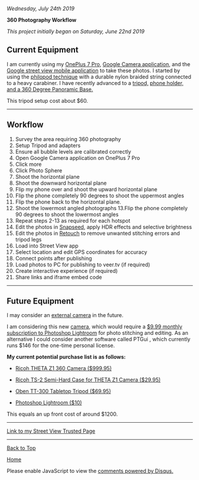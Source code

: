 <i> Wednesday, July 24th 2019 </i>

<b> 360 Photography Workflow </b>

<i> This project initially began on Saturday, June 22nd 2019 </i>

## Current Equipment

I am currently using my <a href="https://www.oneplus.com/7pro#/">OnePlus 7 Pro</a>, <a href="https://play.google.com/store/apps/details?id=com.google.android.GoogleCamera&hl=en_US">Google Camera application</a>, and the <a href="https://play.google.com/store/apps/details?id=com.google.android.street&hl=en_US">Google street view mobile application</a> to take these photos. I started by using the <a href="http://www.philohome.com/tripod/shooting.htm">philopod technique</a> with a durable nylon braided string connected to a heavy carabiner. I have recently advanced to a <a href="https://www.amazon.com/AmazonBasics-60-Inch-Lightweight-Tripod-Bag/dp/B005KP473Q/ref=sr_1_3?keywords=tripod&qid=1563144306&s=gateway&sr=8-3"> tripod,</a> <a href="https://www.amazon.com/gp/product/B01L3B5PBI/ref=ppx_yo_dt_b_asin_title_o00_s00?ie=UTF8&psc=1"> phone holder, </a> <a href="https://www.amazon.com/gp/product/B071FC47R5/ref=ppx_yo_dt_b_asin_title_o00_s00?ie=UTF8&psc=1"> and a 360 Degree Panoramic Base.</a>
 
This tripod setup cost about $60.

* * *

## Workflow
 
1. Survey the area requiring 360 photography
2. Setup Tripod and adapters
3. Ensure all bubble levels are calibrated correctly
4. Open Google Camera application on OnePlus 7 Pro
5. Click more
6. Click Photo Sphere
7. Shoot the horizontal plane
8. Shoot the downward horizontal plane
9. Flip my phone over and shoot the upward horizontal plane
10. Flip the phone completely 90 degrees to shoot the uppermost angles
11. Flip the phone back to the horizontal plane.
12. Shoot the lowermost angled photographs
13.Flip the phone completely 90 degrees to shoot the lowermost angles
14. Repeat steps 2-13 as required for each hotspot
15. Edit the photos in <a href="https://play.google.com/store/apps/details?id=com.niksoftware.snapseed&hl=en_US">Snapseed</a>, apply HDR effects and selective brightness
16. Edit the photos in <a href="https://play.google.com/store/apps/details?id=com.advasoft.touchretouch&hl=en_US">Retouch</a> to remove unwanted stitching errors and tripod legs
17. Load into Street View app
18. Select location and edit GPS coordinates for accuracy
19. Connect points after publishing
20. Load photos to PC for publishing to veer.tv (if required)
21. Create interactive experience (if required)
22. Share links and iframe embed code
 
* * *

## Future Equipment
 
I may consider an <a href="https://www.google.com/streetview/contacts-tools/products/">external camera</a> in the future.
 
I am considering this new <a href="https://theta360.com/en/about/theta/z1.html">camera</a>, which would require a  <a href="https://www.adobe.com/products/photoshop-lightroom.html#photography-mini-plans"> $9.99 monthly subscription to Photoshop Lightroom</a> for photo stitching and editing. As an alternative I could consider another software called <a ref="https://www.ptgui.com/order.html"> PTGui </a> , which currently runs $146 for the one-time personal license.
 
<b> My current potential purchase list is as follows: </b>
 
- <a href="https://www.bhphotovideo.com/c/product/1462792-REG/ricoh_910778_theta_z1_360_camera.html?ap=y&gclid=CjwKCAjw6vvoBRBtEiwAZq-T1Q_ozWswBooAdLmMCCpg6cs6K0YQ85_gEfrdqCRkDl_C4qFLZkUOHRoCVOoQAvD_BwE&lsft=BI%3A514&smp=y"> Ricoh THETA Z1 360 Camera ($999.95)</a>
 
- <a href="https://www.bhphotovideo.com/c/product/1462807-REG/ricoh_910762_ts_2_semi_hard_case_for.html"> Ricoh TS-2 Semi-Hard Case for THETA Z1 Camera ($29.95)</a>
 
- <a href="https://www.bhphotovideo.com/c/product/687343-REG/Oben_TT_300_TT_300_Table_Top_Tripod.html"> Oben TT-300 Tabletop Tripod ($69.95)</a>
 
- <a href="https://www.adobe.com/products/photoshop-lightroom.html#photography-mini-plans"> Photoshop Lightroom ($10)</a>
 
This equals an up front cost of around $1200.
 
* * *

<a href="https://shea08.github.io/street">Link to my Street View Trusted Page</a>

* * *

<a href="https://shea08.github.io/howto360">Back to Top</a>

[Home](./)

<div id="disqus_thread"></div>
<script>

/**
*  RECOMMENDED CONFIGURATION VARIABLES: EDIT AND UNCOMMENT THE SECTION BELOW TO INSERT DYNAMIC VALUES FROM YOUR PLATFORM OR CMS.
*  LEARN WHY DEFINING THESE VARIABLES IS IMPORTANT: https://disqus.com/admin/universalcode/#configuration-variables*/
/*
var disqus_config = function () {
this.page.url = "https://shea08.github.io/howto360";  // Replace PAGE_URL with your page's canonical URL variable
this.page.identifier = "/howto360/"; // Replace PAGE_IDENTIFIER with your page's unique identifier variable
};
*/
(function() { // DON'T EDIT BELOW THIS LINE
var d = document, s = d.createElement('script');
s.src = 'https://shea08.disqus.com/embed.js';
s.setAttribute('data-timestamp', +new Date());
(d.head || d.body).appendChild(s);
})();
</script>
<noscript>Please enable JavaScript to view the <a href="https://disqus.com/?ref_noscript">comments powered by Disqus.</a></noscript>
                            


